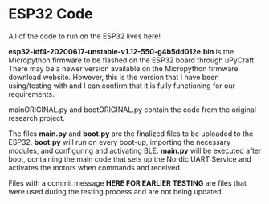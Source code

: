 # ESP32 Code
All of the code to run on the ESP32 lives here!

**esp32-idf4-20200617-unstable-v1.12-550-g4b5dd012e.bin** is the Micropython firmware to be flashed on the ESP32 board through uPyCraft. There may be a newer version available on the Micropython firmware download website. However, this is the version that I have been using/testing with and I can confirm that it is fully functioning for our requirements.

mainORIGINAL.py and bootORIGINAL.py contain the code from the original research project.

The files **main.py** and **boot.py** are the finalized files to be uploaded to the ESP32.
**boot.py** will run on every boot-up, importing the necessary modules, and configuring and activating BLE.
**main.py** will be executed after boot, containing the main code that sets up the Nordic UART Service and activates the motors when commands and received.

Files with a commit message **HERE FOR EARLIER TESTING** are files that were used during the testing process and are not being updated.
